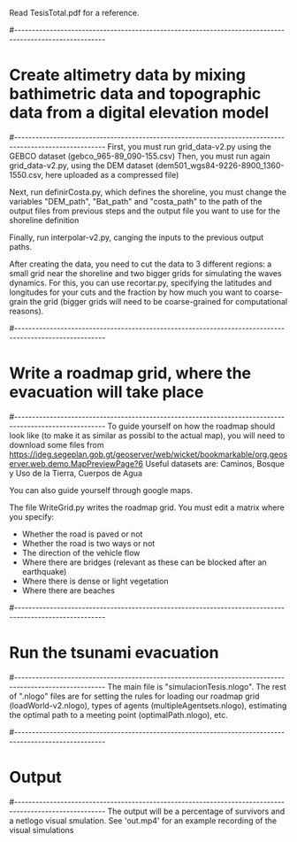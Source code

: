 Read TesisTotal.pdf for a reference.

#-------------------------------------------------------------------------------------------------------
# Create altimetry data by mixing bathimetric data and topographic data from a digital elevation model
#-------------------------------------------------------------------------------------------------------
First, you must run grid_data-v2.py using the GEBCO dataset (gebco_965-89_090-155.csv)
Then, you must run again grid_data-v2.py, using the DEM dataset (dem501_wgs84-9226-8900_1360-1550.csv, here uploaded as a compressed file)

Next, run definirCosta.py, which defines the shoreline, you must change the variables "DEM_path", "Bat_path" and "costa_path"  to the path of the output files from previous steps and the output file you want to use for the shoreline definition

Finally, run interpolar-v2.py, canging the inputs to the previous output paths.

After creating the data, you need to cut the data to 3 different regions: a small grid near the shoreline and two bigger grids for simulating the waves dynamics. 
For this, you can use recortar.py, specifying the latitudes and longitudes for your cuts and the fraction by how much you want to coarse-grain the grid (bigger grids will need to be coarse-grained for computational reasons).


#-------------------------------------------------------------------------------------------------------
# Write a roadmap grid, where the evacuation will take place
#-------------------------------------------------------------------------------------------------------
To guide yourself on how the roadmap should look like (to make it as similar as possibl to the actual map), you will need to download some files from https://ideg.segeplan.gob.gt/geoserver/web/wicket/bookmarkable/org.geoserver.web.demo.MapPreviewPage?6 
Useful datasets are: Caminos,	Bosque y Uso de la Tierra, Cuerpos de Agua

You can also guide yourself through google maps.

The file WriteGrid.py writes the roadmap grid. You must edit a matrix where you specify:
- Whether the road is paved or not
- Whether the road is two ways or not
- The direction of the vehicle flow
- Where there are bridges (relevant as these can be blocked after an earthquake)
- Where there is dense or light vegetation
- Where there are beaches


#-------------------------------------------------------------------------------------------------------
# Run the tsunami evacuation
#-------------------------------------------------------------------------------------------------------
The main file is "simulacionTesis.nlogo". 
The rest of ".nlogo" files are for setting the rules for loading our roadmap grid (loadWorld-v2.nlogo), types of agents (multipleAgentsets.nlogo), estimating the optimal path to a meeting point (optimalPath.nlogo), etc. 

#-------------------------------------------------------------------------------------------------------
# Output
#-------------------------------------------------------------------------------------------------------
The output will be a percentage of survivors and a netlogo visual smulation. See 'out.mp4' for an example recording of the visual simulations
